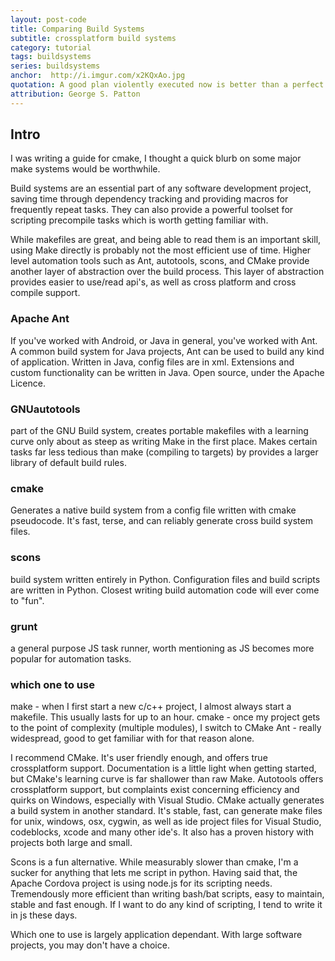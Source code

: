 ```yaml
---
layout: post-code
title: Comparing Build Systems 
subtitle: crossplatform build systems
category: tutorial
tags: buildsystems 
series: buildsystems
anchor:  http://i.imgur.com/x2KQxAo.jpg 
quotation: A good plan violently executed now is better than a perfect plan executed next week.
attribution: George S. Patton
---
```



## Intro
I was writing a guide for cmake, I thought a quick blurb on some major make systems would be worthwhile.

Build systems are an essential part of any software development project, saving time through dependency tracking and providing macros for frequently repeat tasks. They can also provide a powerful toolset for scripting precompile tasks which is worth getting familiar with.

While makefiles are great, and being able to read them is an important skill, using Make directly is probably not the most efficient use of time. Higher level automation tools such as Ant, autotools, scons, and CMake provide another layer of abstraction over the build process. This layer of abstraction provides easier to use/read api's, as well as cross platform and cross compile support.

### Apache Ant
If you've worked with Android, or Java in general, you've worked with Ant. A common build system for Java projects, Ant can be used to build any kind of application. Written in Java, config files are in xml. Extensions and custom functionality can be written in Java. Open source, under the Apache Licence. 

### GNUautotools
part of the GNU Build system, creates portable makefiles with a learning curve only about as steep as writing Make in the first place. Makes certain tasks far less tedious than make (compiling to targets) by provides a larger library of default build rules.

### cmake
Generates a native build system from a config file written with cmake pseudocode. It's fast, terse, and can reliably generate cross build system files.  

### scons
build system written entirely in Python. Configuration files and build scripts are written in Python. Closest writing build automation code will ever come to "fun".

### grunt
a general purpose JS task runner, worth mentioning as JS becomes more popular for automation tasks.

### which one to use
make - when I first start a new c/c++ project, I almost always start a makefile. This usually lasts for up to an hour.
cmake - once my project gets to the point of complexity (multiple modules), I switch to CMake
Ant - really widespread, good to get familiar with for that reason alone.

I recommend CMake. It's user friendly enough, and offers true crossplatform support. Documentation is a little light when getting started, but CMake's learning curve is far shallower than raw Make. Autotools offers crossplatform support, but complaints exist concerning efficiency and quirks on Windows, especially with Visual Studio. CMake actually generates a build system in another standard. It's stable, fast, can generate make files for unix, windows, osx, cygwin, as well as ide project files for Visual Studio, codeblocks, xcode and many other ide's. It also has a proven history with projects both large and small.

Scons is a fun alternative. While measurably slower than cmake, I'm a sucker for anything that lets me script in python. Having said that, the Apache Cordova project is using node.js for its scripting needs. Tremendously more efficient than writing bash/bat scripts, easy to maintain, stable and fast enough. If I want to do any kind of scripting, I tend to write it in js these days. 

Which one to use is largely application dependant. With large software projects, you may don't have a choice.
